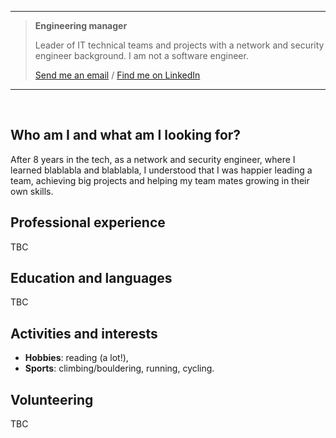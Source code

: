 
---

> **Engineering manager**
>
> Leader of IT technical teams and projects with a network and security engineer background. I am not a software engineer.
> 
> [Send me an email](mailto:alexandre@tanguy.pro) / [Find me on LinkedIn](https://www.linkedin.com/in/alexandretanguy/) <br>

---

<br>

## Who am I and what am I looking for?
After 8 years in the tech, as a network and security engineer, where I learned blablabla and blablabla, I understood that I was happier leading a team, achieving big projects and helping my team mates growing in their own skills.

## Professional experience
TBC

## Education and languages
TBC

## Activities and interests
* **Hobbies**: reading (a lot!),
* **Sports**: climbing/bouldering, running, cycling.

## Volunteering
TBC